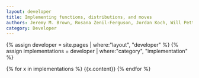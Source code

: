 ```yaml
---
layout: developer
title: Implementing functions, distributions, and moves
authors: Jeremy M. Brown, Rosana Zenil-Ferguson, Jordan Koch, Will Pett
category: Developer
---
```


{% assign developer = site.pages | where:"layout", "developer" %}
{% assign implementations = developer | where:"category", "implementation" %}

{% for x in implementations %}
{{x.content}}
{% endfor %}
